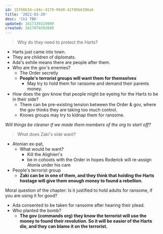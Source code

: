 ```yaml
---
id: 15f60b34-cd4c-4179-99d8-42f05b6396a6
title: '2021-03-29'
desc: 'Ch1 TBD'
updated: 1617339324989
created: 1617070392889
---
```


> Why do they need to protect the Harts?

- Harts just came into town.
- They are children of diplomats.
- Ada's exhile means there are people after them.
- Who are the gov's enemies?
  - The Order secretly
  - **People's terrorist groups will want them for themselves**
    - May try to hold them for ransome and demand their parents money.
- How does the gov know that people might be eyeing for the Harts to be in their side?
  - There can be pre-existing tension between the Order & gov, where the gov thinks they are taking too much control.
  - Knows groups may try to kidnap them for ransome.

*Will things be cleaner if we made them members of the org to start off?*

> What does Zaki's side want?
- Atonian ex-pat, 
  - What would he want?
    - Kill the Alighieri's
    - be in cohoots with the Order in hopes Roderick will re-assign Atonia under his care
- People's terrorist group
  - **Zaki can be in one of them, and they think that holding the Harts hostage will give them enough money to found a rebellion.**

Moral question of the chapter: Is it justified to hold adults for ransome, if you are using it for good?
- Ada consented to be taken for ransome after hearing their plead.
- Who planted the bomb?
  - **The gov (commands org) they know the terrorist will use the money to found their revolution. So it will be easier of the Harts die, and they can blame it on the terrorist.**